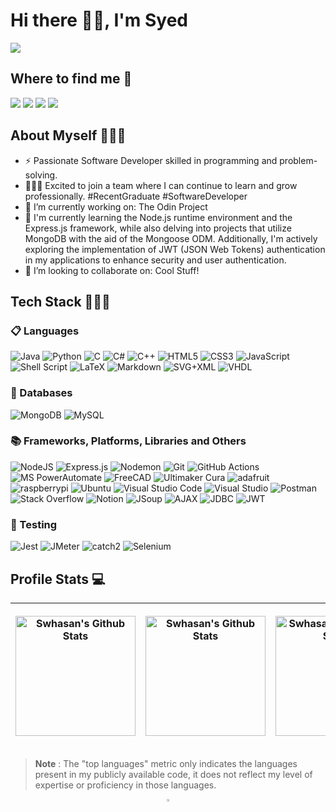 # Hi there 👋🏽, I'm Syed
[![](https://img.shields.io/badge/📄resume-black?&style=for-the-badge)](https://github.com/swhasans/Resume/blob/0e861fc4ac6929cc960ca0c47fd544f02bb30c06/Syed%20W.%20Hasan%20-%20Software%20Engineer%20Resume.pdf)

## Where to find me 📨
[![](https://img.shields.io/badge/linkedin-%230077B5.svg?&style=for-the-badge&logo=linkedin&logoColor=white)](https://www.linkedin.com/in/syedwadoodhasan-5a7bb21a8)
[![](https://img.shields.io/badge/Gmail-D14836?style=for-the-badge&logo=gmail&logoColor=white)](mailto:syedwadoodhassan+G_H@gmail.com)
[![](https://img.shields.io/badge/Microsoft_Outlook-0078D4?style=for-the-badge&logo=microsoft-outlook&logoColor=white)](mailto:syedwadoodhassan+G_H@outlook.com)
[![](https://img.shields.io/badge/-Discord-5865F2.svg?style=for-the-badge&logo=discord&logoColor=white)](https://discordapp.com/users/140874218324623360)

## About Myself 👨🏽‍💼 
- ⚡ Passionate Software Developer skilled in programming and problem-solving.
- 👨🏽‍💻 Excited to join a team where I can continue to learn and grow professionally. #RecentGraduate #SoftwareDeveloper
- 🔭 I’m currently working on: The Odin Project
- 🌱 I'm currently learning the Node.js runtime environment and the Express.js framework, while also delving into projects that utilize MongoDB with the aid of the Mongoose ODM. Additionally, I'm actively exploring the implementation of JWT (JSON Web Tokens) authentication in my applications to enhance security and user authentication.
- 👯 I’m looking to collaborate on: Cool Stuff!

## Tech Stack 👨🏽‍💻
### 📋 Languages
<img alt="Java" src="https://img.shields.io/badge/java-%23ED8B00.svg?&style=for-the-badge&logo=java&logoColor=white"/> <img alt="Python" src="https://img.shields.io/badge/python%20-%2314354C.svg?&style=for-the-badge&logo=python&logoColor=white"/> 
<img alt="C" src="https://img.shields.io/badge/c%20-%2300599C.svg?&style=for-the-badge&logo=c&logoColor=white"/>
<img alt="C#" src="https://img.shields.io/badge/c%23-%23239120.svg?style=for-the-badge&logo=c-sharp&logoColor=white"/>
<img alt="C++" src="https://custom-icon-badges.demolab.com/badge/C++-9C033A.svg?style=for-the-badge&logo=cpp2&logoColor=white"/>
<img alt="HTML5" src="https://img.shields.io/badge/html5%20-%23E34F26.svg?&style=for-the-badge&logo=html5&logoColor=white"/>
<img alt="CSS3" src="https://img.shields.io/badge/css3%20-%231572B6.svg?&style=for-the-badge&logo=css3&logoColor=white"/>
<img alt="JavaScript" src="https://img.shields.io/badge/javascript%20-%23323330.svg?&style=for-the-badge&logo=javascript&logoColor=%23F7DF1E"/>
<img alt="Shell Script" src="https://img.shields.io/badge/Bash_Shell%20-%23121011.svg?&style=for-the-badge&logo=gnu-bash&logoColor=white"/>
<img alt="LaTeX" src="https://img.shields.io/badge/LaTeX-008080.svg?style=for-the-badge&logo=LaTeX&logoColor=white"/>
<img alt="Markdown" src="https://img.shields.io/badge/Markdown-000000.svg?style=for-the-badge&logo=markdown&logoColor=white"/>
<img alt="SVG+XML" src="https://img.shields.io/badge/SVG%2BXML-e0982c.svg?style=for-the-badge&logo=svg&logoColor=white"/>
<img alt="VHDL" src="https://custom-icon-badges.demolab.com/badge/VHDL-000000.svg?style=for-the-badge&logoColor=white"/>

### 💾 Databases
<img alt="MongoDB" src ="https://img.shields.io/badge/MongoDB-%234ea94b.svg?&style=for-the-badge&logo=mongodb&logoColor=white"/> <img alt="MySQL" src="https://img.shields.io/badge/MySQL-00f.svg?style=for-the-badge&logo=mysql&logoColor=white"/>

### 📚 Frameworks, Platforms, Libraries and Others
<img alt="NodeJS" src="https://img.shields.io/badge/node.js-6DA55F?style=for-the-badge&logo=node.js&logoColor=white"/> <img alt="Express.js" src="https://img.shields.io/badge/express.js-%23404d59.svg?style=for-the-badge&logo=express&logoColor=%2361DAFB"/>
<img alt="Nodemon" src="https://img.shields.io/badge/NODEMON-%23323330.svg?style=for-the-badge&logo=nodemon&logoColor=%BBDEAD"/>
<img alt="Git" src="https://img.shields.io/badge/Git-F05033.svg?style=for-the-badge&logo=git&logoColor=white"/>
<img alt="GitHub Actions" src="https://img.shields.io/badge/github%20actions%20-%232671E5.svg?&style=for-the-badge&logo=github%20actions&logoColor=white"/>
<img alt="MS PowerAutomate" src="https://img.shields.io/badge/MS%20PowerAutomate-5E5E5E.svg?&style=for-the-badge&logo=microsoft&logoColor=white"/>
<img alt="FreeCAD" src="https://img.shields.io/badge/FreeCAD-FF6347.svg?style=for-the-badge&logoColor=white"/>
<img alt="Ultimaker Cura" src="https://img.shields.io/badge/Ultimaker%20Cura-blue.svg?style=for-the-badge&logoColor=white"/>
<img alt="adafruit" src="https://img.shields.io/badge/Adafruit-000000?style=for-the-badge&logo=Adafruit&logoColor=white"/>
<img alt="raspberrypi" src="https://img.shields.io/badge/Raspberry%20Pi-A22846?style=for-the-badge&logo=raspberry-pi&logoColor=white"/>
<img alt="Ubuntu" src="https://img.shields.io/badge/Ubuntu-E95420.svg?style=for-the-badge&logo=ubuntu&logoColor=white"/>
<img alt="Visual Studio Code" src="https://img.shields.io/badge/Visual%20Studio%20Code-0078d7.svg?style=for-the-badge&logo=visual-studio-code&logoColor=white"/> <img alt="Visual Studio" src="https://img.shields.io/badge/Visual%20Studio-5C2D91.svg?style=for-the-badge&logo=visual-studio&logoColor=white"/>
<img alt="Postman" src="https://img.shields.io/badge/Postman-FF6C37?style=for-the-badge&logo=postman&logoColor=white"/>
<img alt="Stack Overflow" src="https://img.shields.io/badge/-Stack%20Overflow-FE7A16?style=for-the-badge&logo=stack-overflow&logoColor=white"/>
<img alt="Notion" src="https://img.shields.io/badge/Notion-010101.svg?style=for-the-badge&logo=notion&logoColor=white"/>
<img alt="JSoup" src="https://img.shields.io/badge/JSoup-orange?style=for-the-badge&logoColor=white"/>
<img alt="AJAX" src="https://img.shields.io/badge/AJAX-blue?style=for-the-badge&logoColor=blue"/>
<img alt="JDBC" src="https://img.shields.io/badge/JDBC-FF7F50?style=for-the-badge&logo=java&logoColor=white"/>
<img alt="JWT" src="https://img.shields.io/badge/JWT-black?style=for-the-badge&logo=JSON%20web%20tokens&logoColor=white"/>

### 🧪 Testing
<img alt="Jest" src="https://img.shields.io/badge/-jest-%23C21325?style=for-the-badge&logo=jest&logoColor=white"/> <img alt="JMeter" src="https://img.shields.io/badge/Apache%20JMeter-D22128.svg?&style=for-the-badge&logo=apache-jmeter&logoColor=white"/>
<img alt="catch2" src="https://custom-icon-badges.demolab.com/badge/Catch2-black.svg?style=for-the-badge&logo=cpp2&logoColor=white"/>
<img alt="Selenium" src="https://img.shields.io/badge/Selenium-43B02A?style=for-the-badge&logo=Selenium&logoColor=white"/>
<!-- <img alt="Bootstrap" src="https://img.shields.io/badge/bootstrap%20-%23563D7C.svg?&style=for-the-badge&logo=bootstrap&logoColor=white"/>
<!-- <iml="Ru"-->

## Profile Stats 💻
|  <p align="center"> <a href="https://github.com/anuraghazra/github-readme-stats"><img alt="Swhasan's Github Stats" src="https://denvercoder1-github-readme-stats.vercel.app/api/?username=Swhasans&show_icons=true&include_all_commits=true&count_private=true&theme=dark&font=Lato" height="192px"/></a> | <p align="center"> <a href="https://github.com/anuraghazra/github-readme-stats"><img alt="Swhasan's Github Stats" src="https://denvercoder1-github-readme-stats.vercel.app/api/top-langs/?username=Swhasans&layout=compact&langs_count=8&theme=dark&font=Lato" height="192px"/></a> | <p align="center"> <a href="https://leetcode.com/Swhasan/"><img alt="Swhasan's LeetCode Stats" src="https://leetcard.jacoblin.cool/Swhasan?theme=dark&font=Lato" height="192px"/></a> |
| --- | ----------- | ----------- |

> **Note**
> : The "top languages" metric only indicates the languages present in my publicly available code, it does not reflect my level of expertise or proficiency in those languages.

<p align="center"> <img width="2%" src="https://visitor-badge.glitch.me/badge?page_id=swhasans.swhasans" />

<!--
|      Month     |  Week 1 |  Week 2 |  Week 3 |  Week 4 |  Week 5 |
|:--------------:|:-------:|:-------:|:-------:|:-------:|:-------:|
|    January     |    ✓    |    ✓    |    ✓    |    ✓    |    ✓    |
|    February    |    ✓    |    ✓    |    ✓    |    ✓    |         
|     March      |    ✓    |    ✓    |    ✓    |    ✓    |    ✓    |
|     April      |    ✓    |    ✓    |    ✓    |    ✓    |    ✓    |
|      May       |    ✓    |    ✓    |    ✓    |    ✓    |    ✓    |
|      June      |    ✓    |    ✓    |    ✓    |    ✓    |    ✓    |
|      July      |    ✓    |    ✓    |    ✓    |    ✓    |    ✓    |
|     August     |    ✓    |    ✓    |    ✓    |    ✓    |    ✓    |
|   September    |    ✕    |    ✕    |    ✕    |    ✕    |    ✕    |
|    October     |    ✕    |    ✕    |    ✕    |    ✕    |    ✕    |
|    November    |    ✕    |    ✕    |    ✕    |    ✕    |    ✕    |
|    December    |    ✕    |    ✕    |    ✕    |    ✕    |    ✕    | 
-->

